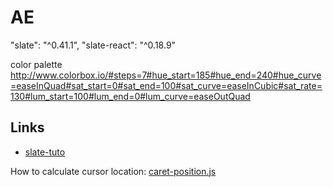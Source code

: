 # AE

"slate": "^0.41.1",
"slate-react": "^0.18.9"

color palette
http://www.colorbox.io/#steps=7#hue_start=185#hue_end=240#hue_curve=easeInQuad#sat_start=0#sat_end=100#sat_curve=easeInCubic#sat_rate=130#lum_start=100#lum_end=0#lum_curve=easeOutQuad

## Links

- [slate-tuto](https://github.com/KohheePeace/slate-tuto/blob/master/src/slate-editor/renderer/blocks/Paragraph.jsx)

How to calculate cursor location: [caret-position.js](https://github.com/oozou/slate-suggestions/blob/master/lib/caret-position.js)
